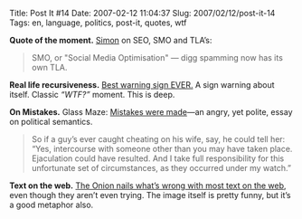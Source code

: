 Title: Post It #14
Date: 2007-02-12 11:04:37
Slug: 2007/02/12/post-it-14
Tags: en, language, politics, post-it, quotes, wtf


**Quote of the moment.** [Simon][1] on SEO, SMO and TLA’s:

> SMO, or "Social Media Optimisation" — digg spamming now has its own TLA.

**Real life recursiveness.** [Best warning sign EVER.][2] A sign warning about itself. Classic _“WTF?”_ moment. This is deep.

**On Mistakes.** Glass Maze: [Mistakes were made][3]—an angry, yet polite, essay on political semantics.

> So if a guy’s ever caught cheating on his wife, say, he could tell her:
“Yes, intercourse with someone other than you may have taken place.
Ejaculation could have resulted. And I take full responsibility for this
unfortunate set of circumstances, as they occurred under my watch.”

**Text on the web.** [The Onion nails what’s wrong with most text on the web][4], even though they aren’t even trying. The image itself is pretty funny, but it’s a good metaphor also.

   [1]: http://simonwillison.net/
   [2]: http://lushlush.livejournal.com/190093.html
   [3]: http://doodleplex.com/glassmaze/?p=456
   [4]: http://www.theonion.com/content/from_print/road_sign_over_explains
